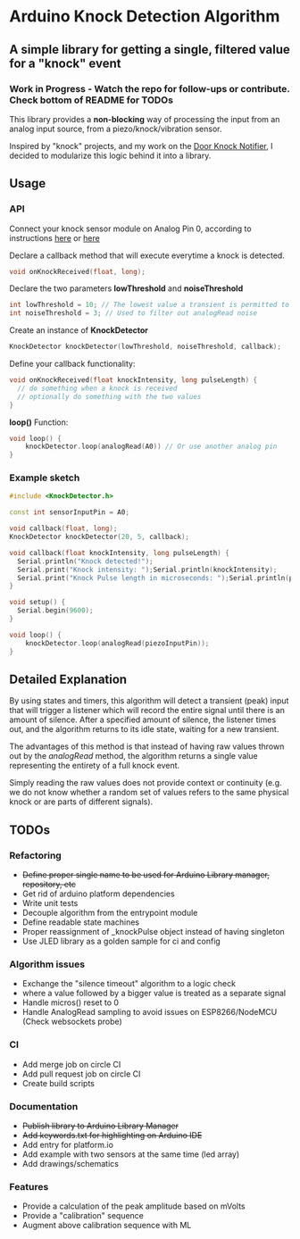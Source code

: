 # Arduino Knock Detection Algorithm

## A simple library for getting a single, filtered value for a "knock" event

### Work in Progress - Watch the repo for follow-ups or contribute. Check bottom of README for TODOs

This library provides a <b>non-blocking</b> way of processing the input from an analog input source, from a piezo/knock/vibration sensor. 

Inspired by "knock" projects, and my work on the [Door Knock Notifier](http://www.github.com/funkyfisch/door-knock-notifier), I decided to modularize this logic behind it into a library.

## Usage

### API
Connect your knock sensor module on Analog Pin 0, according to instructions [here](https://programmingelectronics.com/how-to-make-a-secret-knock-detector-to-trigger-anything-with-only-an-arduino-and-a-few-cheap-components/) or [here](https://www.mousa-simple-projects.com/2015/10/knock-sensor-using-arduino-and-piezo.html)

Declare a callback method that will execute everytime a knock is detected.
```cpp
void onKnockReceived(float, long);
```
Declare the two parameters <b>lowThreshold</b> and <b>noiseThreshold</b>
```cpp
int lowThreshold = 10; // The lowest value a transient is permitted to have
int noiseThreshold = 3; // Used to filter out analogRead noise
```
Create an instance of <b>KnockDetector</b>
```cpp
KnockDetector knockDetector(lowThreshold, noiseThreshold, callback);
```
Define your callback functionality:
```cpp
void onKnockReceived(float knockIntensity, long pulseLength) {
  // do something when a knock is received
  // optionally do something with the two values
}
```
<b>loop()</b> Function:
```cpp
void loop() {
    knockDetector.loop(analogRead(A0)) // Or use another analog pin
}
```

### Example sketch

```cpp
#include <KnockDetector.h>

const int sensorInputPin = A0;

void callback(float, long);
KnockDetector knockDetector(20, 5, callback);

void callback(float knockIntensity, long pulseLength) {
  Serial.println("Knock detected!");
  Serial.print("Knock intensity: ");Serial.println(knockIntensity);
  Serial.print("Knock Pulse length in microseconds: ");Serial.println(pulseLength);
}

void setup() {
  Serial.begin(9600);
}

void loop() {
    knockDetector.loop(analogRead(piezoInputPin));
}
```

## Detailed Explanation
By using states and timers, this algorithm will detect a transient (peak) input that will trigger a listener which will record the entire signal until there is an amount of silence. After a specified amount of silence, the listener times out, and the algorithm returns to its idle state, waiting for a new transient.

The advantages of this method is that instead of having raw values thrown out by the <i> analogRead </i> method, the algorithm returns a single value representing the entirety of a full knock event.

Simply reading the raw values does not provide context or continuity (e.g. we do not know whether a random set of values refers to the same physical knock or are parts of different signals).

## TODOs
### Refactoring
 - ~~Define proper single name to be used for Arduino Library manager, repository, etc~~
 - Get rid of arduino platform dependencies
 - Write unit tests
 - Decouple algorithm from the entrypoint module
 - Define readable state machines
 - Proper reassignment of _knockPulse object instead of having singleton
 - Use JLED library as a golden sample for ci and config

### Algorithm issues
 - Exchange the "silence timeout" algorithm to a logic check
 - where a value followed by a bigger value is treated as a separate signal
 - Handle micros() reset to 0
 - Handle AnalogRead sampling to avoid issues on ESP8266/NodeMCU (Check websockets probe)

### CI
 - Add merge job on circle CI
 - Add pull request job on circle CI
 - Create build scripts

### Documentation
 - ~~Publish library to Arduino Library Manager~~
 - ~~Add keywords.txt for highlighting on Arduino IDE~~
 - Add entry for platform.io
 - Add example with two sensors at the same time (led array)
 - Add drawings/schematics

### Features
 - Provide a calculation of the peak amplitude based on mVolts
 - Provide a "calibration" sequence
 - Augment above calibration sequence with ML 

